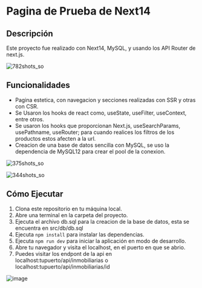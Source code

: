 # Pagina de Prueba de Next14

## Descripción

Este proyecto fue realizado con Next14, MySQL, y usando los API Router de next.js.

![782shots_so](https://github.com/Rodriiandino/inmobiliaria-next14/assets/106351323/60e43f71-474c-4cf5-ae70-be99fe273507)

## Funcionalidades

- Pagina estetica, con navegacion y secciones realizadas con SSR y otras con CSR.
- Se Usaron los hooks de react como, useState, useFilter, useContext, entre otros.
- Se usaron los hooks que proporcionan Next.js, useSearchParams, usePathname, useRouter; para cuando realices los filtros de los productos estos afecten a la url.
- Creacion de una base de datos sencilla con MySQL, se uso la dependencia de MySQL12 para crear el pool de la conexion.

![375shots_so](https://github.com/Rodriiandino/inmobiliaria-next14/assets/106351323/ecf3ec64-50fb-4ff3-8bbc-e020b74d4c1a)


![344shots_so](https://github.com/Rodriiandino/inmobiliaria-next14/assets/106351323/a40a9bdd-7513-4f98-b8cd-29781294b570)


## Cómo Ejecutar

1. Clona este repositorio en tu máquina local.
2. Abre una terminal en la carpeta del proyecto.
3. Ejecuta el archivo db.sql para la creacion de la base de datos, esta se encuentra en src/db/db.sql
4. Ejecuta `npm install` para instalar las dependencias.
5. Ejecuta `npm run dev` para iniciar la aplicación en modo de desarrollo.
6. Abre tu navegador y visita el localhost, en el puerto en que se abrio.
7. Puedes visitar los endpont de la api en localhost:tupuerto/api/inmobiliarias o localhost:tupuerto/api/inmobiliarias/id

![image](https://github.com/Rodriiandino/inmobiliaria-next14/assets/106351323/22210d72-495b-43e2-804e-483562d2e940)
